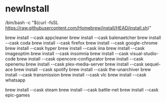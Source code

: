 # newInstall

/bin/bash -c "$(curl -fsSL https://raw.githubusercontent.com/Homebrew/install/HEAD/install.sh)"

brew install --cask appcleaner
brew install --cask balenaetcher
brew install --cask coda
brew install --cask firefox
brew install --cask google-chrome
brew install --cask hyper
brew install --cask iina
brew install --cask imageoptim
brew install --cask insomnia
brew install --cask visual-studio-code
brew install --cask opencore-configurator
brew install --cask openemu
brew install --cask plex-media-server
brew install --cask sequel-ace
brew install --cask spotify
brew install --cask the-unarchiver
brew install --cask transmission
brew install --cask vlc
brew install --cask whatsapp

brew install --cask steam
brew install --cask battle-net
brew install --cask epic-games
